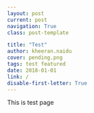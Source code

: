```yaml
---
layout: post
current: post
navigation: True
class: post-template

title: "Test"
author: kheeran.naidu
cover: pending.png
tags: test featured
date: 2018-01-01
link: /
disable-first-letter: True
---
```


This is test page
